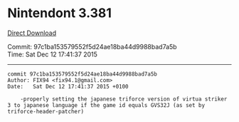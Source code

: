 # Nintendont 3.381
[Direct Download](./Nintendont.zip)

Commit: 97c1ba153579552f5d24ae18ba44d9988bad7a5b  
Time: Sat Dec 12 17:41:37 2015   

-----

```
commit 97c1ba153579552f5d24ae18ba44d9988bad7a5b
Author: FIX94 <fix94.1@gmail.com>
Date:   Sat Dec 12 17:41:37 2015 +0100

    -properly setting the japanese triforce version of virtua striker 3 to japanese language if the game id equals GVS32J (as set by triforce-header-patcher)
```
